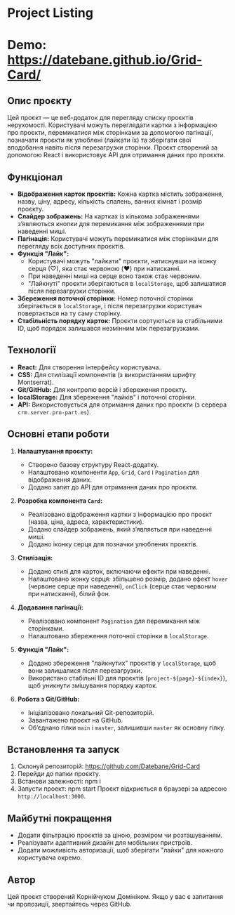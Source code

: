 # Project Listing 
# Demo: https://datebane.github.io/Grid-Card/

## Опис проєкту
Цей проєкт — це веб-додаток для перегляду списку проєктів нерухомості. Користувачі можуть переглядати картки з інформацією про проєкти, перемикатися між сторінками за допомогою пагінації, 
позначати проєкти як улюблені (лайкати їх) та зберігати свої вподобання навіть після перезагрузки сторінки. Проєкт створений за допомогою React і використовує API для отримання даних про проєкти.

## Функціонал
- **Відображення карток проєктів:** Кожна картка містить зображення, назву, ціну, адресу, кількість спалень, ванних кімнат і розмір проєкту.
- **Слайдер зображень:** На картках із кількома зображеннями з’являються кнопки для перемикання між зображеннями при наведенні миші.
- **Пагінація:** Користувачі можуть перемикатися між сторінками для перегляду всіх доступних проєктів.
- **Функція "Лайк":**
  - Користувачі можуть "лайкати" проєкти, натиснувши на іконку серця (♡), яка стає червоною (❤️) при натисканні.
  - При наведенні миші на серце воно також стає червоним.
  - "Лайкнуті" проєкти зберігаються в `localStorage`, щоб залишатися після перезагрузки сторінки.
- **Збереження поточної сторінки:** Номер поточної сторінки зберігається в `localStorage`, і після перезагрузки користувач повертається на ту саму сторінку.
- **Стабільність порядку карток:** Проєкти сортуються за стабільними ID, щоб порядок залишався незмінним між перезагрузками.

## Технології
- **React:** Для створення інтерфейсу користувача.
- **CSS:** Для стилізації компонентів (з використанням шрифту Montserrat).
- **Git/GitHub:** Для контролю версій і збереження проєкту.
- **localStorage:** Для збереження "лайків" і поточної сторінки.
- **API:** Використовується для отримання даних про проєкти (з сервера `crm.server.pro-part.es`).

## Основні етапи роботи
1. **Налаштування проєкту:**
   - Створено базову структуру React-додатку.
   - Налаштовано компоненти `App`, `Grid`, `Card` і `Pagination` для відображення даних.
   - Додано запит до API для отримання даних про проєкти.

2. **Розробка компонента `Card`:**
   - Реалізовано відображення картки з інформацією про проєкт (назва, ціна, адреса, характеристики).
   - Додано слайдер зображень, який з’являється при наведенні миші.
   - Додано іконку серця для позначки улюблених проєктів.

3. **Стилізація:**
   - Додано стилі для карток, включаючи ефекти при наведенні.
   - Налаштовано іконку серця: збільшено розмір, додано ефект `hover` (червоне серце при наведенні), `onClick` (серце стає червоним при натисканні), білий фон.

4. **Додавання пагінації:**
   - Реалізовано компонент `Pagination` для перемикання між сторінками.
   - Налаштовано збереження поточної сторінки в `localStorage`.

5. **Функція "Лайк":**
   - Додано збереження "лайкнутих" проєктів у `localStorage`, щоб вони залишалися після перезагрузки.
   - Використано стабільні ID для проєктів (`project-${page}-${index}`), щоб уникнути змішування порядку карток.

6. **Робота з Git/GitHub:**
   - Ініціалізовано локальний Git-репозиторій.
   - Завантажено проєкт на GitHub.
   - Об’єднано гілки `main` і `master`, залишивши `master` як основну гілку.

## Встановлення та запуск
1. Склонуй репозиторій: https://github.com/Datebane/Grid-Card
2. Перейди до папки проєкту.
3. Встанови залежності: npm i
4. Запусти проект: npm start
Проєкт відкриється в браузері за адресою `http://localhost:3000`.

## Майбутні покращення
- Додати фільтрацію проєктів за ціною, розміром чи розташуванням.
- Реалізувати адаптивний дизайн для мобільних пристроїв.
- Додати можливість авторизації, щоб зберігати "лайки" для кожного користувача окремо.

## Автор
Цей проєкт створений Корнійчуком Домініком. Якщо у вас є запитання чи пропозиції, звертайтесь через GitHub.
